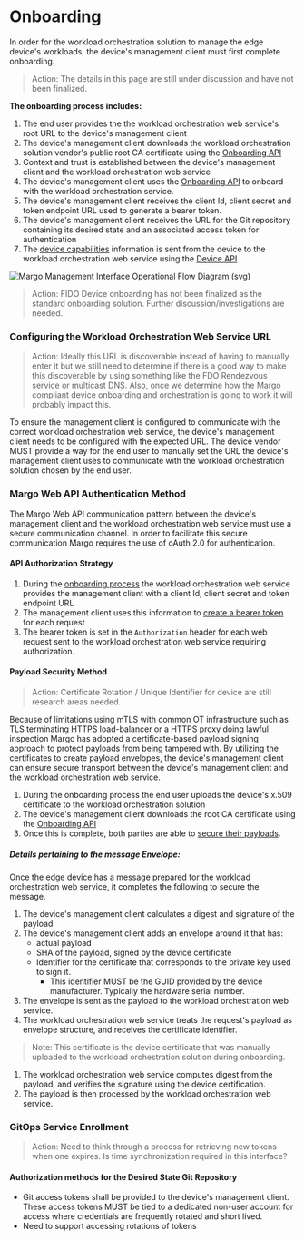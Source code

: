 # Onboarding
In order for the workload orchestration solution to manage the edge device's workloads, the device's management client must first complete onboarding.

> Action: The details in this page are still under discussion and have not been finalized.

**The onboarding process includes:**

1. The end user provides the the workload orchestration web service's root URL to the device's management client
1. The device's management client downloads the workload orchestration solution vendor's public root CA certificate using the [Onboarding API](../../margo-api-reference/workload-api/onboarding-api/rootca-download.md)
1. Context and trust is established between the device's management client and the workload orchestration web service
1. The device's management client uses the [Onboarding API](../../margo-api-reference/workload-api/onboarding-api/device-onboarding.md) to onboard with the workload orchestration service.
1. The device's management client receives the client Id, client secret and token endpoint URL used to generate a bearer token.
1. The device's management client receives the URL for the Git repository containing its desired state and an associated access token for authentication
1. The [device capabilities](./device-capability-reporting.md) information is sent from the device to the workload orchestration web service using the [Device API](../../margo-api-reference/workload-api/device-api/device-capabilities.md)

![Margo Management Interface Operational Flow Diagram (svg)](../../figures/margo-interface-generic.drawio.svg)
> Action: FIDO Device onboarding has not been finalized as the standard onboarding solution. Further discussion/investigations are needed. 

### Configuring the Workload Orchestration Web Service URL

> Action: Ideally this URL is discoverable instead of having to manually enter it but we still need to determine if there is a good way to make this discoverable by using something like the FDO Rendezvous service or multicast DNS. Also, once we determine how the Margo compliant device onboarding and orchestration is going to work it will probably impact this.

To ensure the management client is configured to communicate with the correct workload orchestration web service, the device's management client needs to be configured with the expected URL. The device vendor MUST provide a way for the end user to manually set the URL the device's management client uses to communicate with the workload orchestration solution chosen by the end user.

### Margo Web API Authentication Method

The Margo Web API communication pattern between the device's management client and the workload orchestration web service must use a secure communication channel. In order to facilitate this secure communication Margo requires the use of oAuth 2.0 for authentication.

#### API Authorization Strategy

1. During the [onboarding process](../../margo-api-reference/workload-api/onboarding-api/device-onboarding.md) the workload orchestration web service provides the management client with a client Id, client secret and token endpoint URL
1. The management client uses this information to [create a bearer token ](../../margo-api-reference/margo-api-specification.md#authorization-header)for each request
1. The bearer token is set in the `Authorization` header for each web request sent to the workload orchestration web service requiring authorization.

#### Payload Security Method

> Action: Certificate Rotation / Unique Identifier for device are still research areas needed.

Because of limitations using mTLS with common OT infrastructure such as TLS terminating HTTPS load-balancer or a HTTPS proxy doing lawful inspection Margo has adopted a certificate-based payload signing approach to protect payloads from being tampered with. By utilizing the certificates to create payload envelopes, the device's management client can ensure secure transport between the device's management client and the workload orchestration web service.

1. During the onboarding process the end user uploads the device's x.509 certificate to the workload orchestration solution 
1. The device's management client downloads the root CA certificate using the [Onboarding API](../../margo-api-reference/workload-api/onboarding-api/rootca-download.md)
1. Once this is complete, both parties are able to [secure their payloads](../../margo-api-reference/margo-api-specification.md#signing-payloads). 

##### Details pertaining to the message Envelope:

Once the edge device has a message prepared for the workload orchestration web service, it completes the following to secure the message.

1. The device's management client calculates a digest and signature of the payload
1. The device's management client adds an envelope around it that has:
    - actual payload
    - SHA of the payload, signed by the device certificate
    - Identifier for the certificate that corresponds to the private key used to sign it. 
        - This identifier MUST be the GUID provided by the device manufacturer. Typically the hardware serial number. 
1. The envelope is sent as the payload to the workload orchestration web service. 
1. The workload orchestration web service treats the request's payload as envelope structure, and receives the certificate identifier.
> Note: This certificate is the device certificate that was manually uploaded to the workload orchestration solution during onboarding. 
1. The workload orchestration web service computes digest from the payload, and verifies the signature using the device certification.
1. The payload is then processed by the workload orchestration web service. 


### GitOps Service Enrollment

> Action: Need to think through a process for retrieving new tokens when one expires.
> Is time synchronization required in this interface?

#### Authorization methods for the Desired State Git Repository

- Git access tokens shall be provided to the device's management client. These access tokens MUST be tied to a dedicated non-user account for access where credentials are frequently rotated and short lived.
- Need to support accessing rotations of tokens
